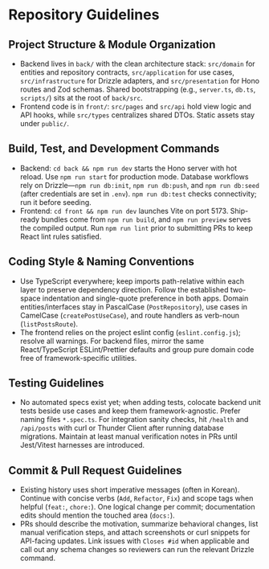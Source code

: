 # Repository Guidelines

## Project Structure & Module Organization
- Backend lives in `back/` with the clean architecture stack: `src/domain` for entities and repository contracts, `src/application` for use cases, `src/infrastructure` for Drizzle adapters, and `src/presentation` for Hono routes and Zod schemas. Shared bootstrapping (e.g., `server.ts`, `db.ts`, `scripts/`) sits at the root of `back/src`.
- Frontend code is in `front/`: `src/pages` and `src/api` hold view logic and API hooks, while `src/types` centralizes shared DTOs. Static assets stay under `public/`.

## Build, Test, and Development Commands
- Backend: `cd back && npm run dev` starts the Hono server with hot reload. Use `npm run start` for production mode. Database workflows rely on Drizzle—`npm run db:init`, `npm run db:push`, and `npm run db:seed` (after credentials are set in `.env`). `npm run db:test` checks connectivity; run it before seeding.
- Frontend: `cd front && npm run dev` launches Vite on port 5173. Ship-ready bundles come from `npm run build`, and `npm run preview` serves the compiled output. Run `npm run lint` prior to submitting PRs to keep React lint rules satisfied.

## Coding Style & Naming Conventions
- Use TypeScript everywhere; keep imports path-relative within each layer to preserve dependency direction. Follow the established two-space indentation and single-quote preference in both apps. Domain entities/interfaces stay in PascalCase (`PostRepository`), use cases in CamelCase (`createPostUseCase`), and route handlers as verb-noun (`listPostsRoute`).
- The frontend relies on the project eslint config (`eslint.config.js`); resolve all warnings. For backend files, mirror the same React/TypeScript ESLint/Prettier defaults and group pure domain code free of framework-specific utilities.

## Testing Guidelines
- No automated specs exist yet; when adding tests, colocate backend unit tests beside use cases and keep them framework-agnostic. Prefer naming files `*.spec.ts`. For integration sanity checks, hit `/health` and `/api/posts` with curl or Thunder Client after running database migrations. Maintain at least manual verification notes in PRs until Jest/Vitest harnesses are introduced.

## Commit & Pull Request Guidelines
- Existing history uses short imperative messages (often in Korean). Continue with concise verbs (`Add`, `Refactor`, `Fix`) and scope tags when helpful (`feat:`, `chore:`). One logical change per commit; documentation edits should mention the touched area (`docs:`).
- PRs should describe the motivation, summarize behavioral changes, list manual verification steps, and attach screenshots or curl snippets for API-facing updates. Link issues with `Closes #id` when applicable and call out any schema changes so reviewers can run the relevant Drizzle command.
